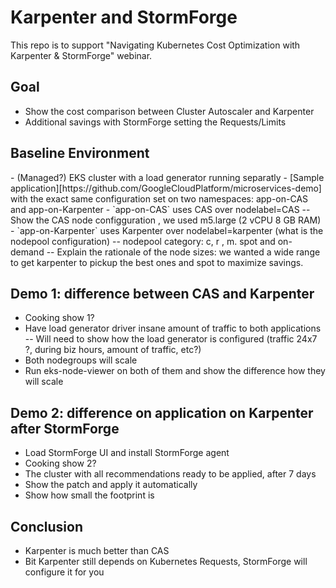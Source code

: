 # Karpenter and StormForge

This repo is to support "Navigating Kubernetes Cost Optimization with Karpenter & StormForge"
webinar.

## Goal

- Show the cost comparison between Cluster Autoscaler and Karpenter
- Additional savings with StormForge setting the Requests/Limits

## Baseline Environment

<Perhaps a mermaid diagram here>
- (Managed?) EKS cluster with a load generator running separatly
- [Sample application][https://github.com/GoogleCloudPlatform/microservices-demo] with the exact same configuration set on two namespaces: app-on-CAS and app-on-Karpenter
- `app-on-CAS` uses CAS over nodelabel=CAS
-- Show the CAS node configguration , we used m5.large (2 vCPU 8 GB RAM)
- `app-on-Karpenter` uses Karpenter over nodelabel=karpenter (what is the nodepool configuration)
-- nodepool category: c, r , m. spot and on-demand
-- Explain the rationale of the node sizes: we wanted a wide range to get karpenter to pickup the best ones and spot to maximize savings.


## Demo 1: difference between CAS and Karpenter

- Cooking show 1?
- Have load generator driver insane amount of traffic to both applications
-- Will need to show how the load generator is configured (traffic 24x7 ?, during biz hours, amount of traffic, etc?)
- Both nodegroups will scale
- Run eks-node-viewer on both of them and show the difference how they will scale

## Demo 2: difference on application on Karpenter after StormForge

- Load StormForge UI and install StormForge agent
- Cooking show 2?
- The cluster with all recommendations ready to be applied, after 7 days 
- Show the patch and apply it automatically
- Show how small the footprint is

## Conclusion

- Karpenter is much better than CAS
- Bit Karpenter still depends on Kubernetes Requests, StormForge will configure it for you
